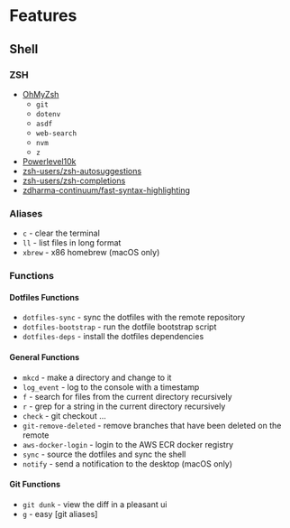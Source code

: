 # Features

## Shell

### ZSH

-   [OhMyZsh]
    -   `git`
    -   `dotenv`
    -   `asdf`
    -   `web-search`
    -   `nvm`
    -   `z`
-   [Powerlevel10k]
-   [zsh-users/zsh-autosuggestions]
-   [zsh-users/zsh-completions]
-   [zdharma-continuum/fast-syntax-highlighting]

### Aliases

-   `c` - clear the terminal
-   `ll` - list files in long format
-   `xbrew` - x86 homebrew (macOS only)

### Functions

#### Dotfiles Functions

-   `dotfiles-sync` - sync the dotfiles with the remote repository
-   `dotfiles-bootstrap` - run the dotfile bootstrap script
-   `dotfiles-deps` - install the dotfiles dependencies

#### General Functions

-   `mkcd` - make a directory and change to it
-   `log_event` - log to the console with a timestamp
-   `f` - search for files from the current directory recursively
-   `r` - grep for a string in the current directory recursively
-   `check` - git checkout ...
-   `git-remove-deleted` - remove branches that have been deleted on the remote
-   `aws-docker-login` - login to the AWS ECR docker registry
-   `sync` - source the dotfiles and sync the shell
-   `notify` - send a notification to the desktop (macOS only)

#### Git Functions

-   `git dunk` - view the diff in a pleasant ui
-   `g` - easy [git aliases]

[OhMyBash]: https://github.com/ohmybash/oh-my-bash
[powerlevel10k]: https://github.com/romkatv/powerlevel10k
[OhMyZsh]: https://ohmyz.sh/
[zsh-users/zsh-autosuggestions]: https://github.com/zsh-users/zsh-autosuggestions
[zsh-users/zsh-completions]: https://github.com/zsh-users/zsh-completions
[zdharma-continuum/fast-syntax-highlighting]: https://github.com/zdharma-continuum/fast-syntax-highlighting
[aliases]: https://github.com/ohmyzsh/ohmyzsh/tree/master/plugins/git
